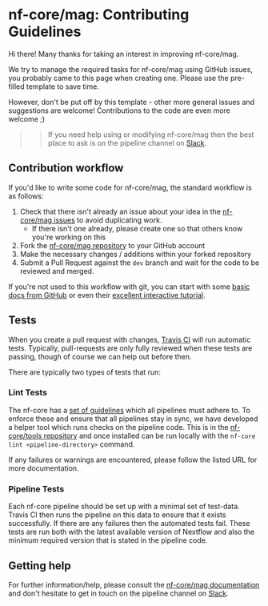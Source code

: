 # nf-core/mag: Contributing Guidelines

Hi there! Many thanks for taking an interest in improving nf-core/mag.

We try to manage the required tasks for nf-core/mag using GitHub issues, you probably came to this page when creating one. Please use the pre-filled template to save time.

However, don't be put off by this template - other more general issues and suggestions are welcome! Contributions to the code are even more welcome ;)

> > If you need help using or modifying nf-core/mag then the best place to ask is on the pipeline channel on [Slack](https://nf-co.re/join/slack).



## Contribution workflow
If you'd like to write some code for nf-core/mag, the standard workflow
is as follows:

1. Check that there isn't already an issue about your idea in the
   [nf-core/mag issues](https://github.com/nf-core/mag/issues) to avoid
   duplicating work.
    * If there isn't one already, please create one so that others know you're working on this
2. Fork the [nf-core/mag repository](https://github.com/nf-core/mag) to your GitHub account
3. Make the necessary changes / additions within your forked repository
4. Submit a Pull Request against the `dev` branch and wait for the code to be reviewed and merged.

If you're not used to this workflow with git, you can start with some [basic docs from GitHub](https://help.github.com/articles/fork-a-repo/) or even their [excellent interactive tutorial](https://try.github.io/).


## Tests
When you create a pull request with changes, [Travis CI](https://travis-ci.org/) will run automatic tests.
Typically, pull-requests are only fully reviewed when these tests are passing, though of course we can help out before then.

There are typically two types of tests that run:

### Lint Tests
The nf-core has a [set of guidelines](http://nf-co.re/guidelines) which all pipelines must adhere to.
To enforce these and ensure that all pipelines stay in sync, we have developed a helper tool which runs checks on the pipeline code. This is in the [nf-core/tools repository](https://github.com/nf-core/tools) and once installed can be run locally with the `nf-core lint <pipeline-directory>` command.

If any failures or warnings are encountered, please follow the listed URL for more documentation.

### Pipeline Tests
Each nf-core pipeline should be set up with a minimal set of test-data.
Travis CI then runs the pipeline on this data to ensure that it exists successfully.
If there are any failures then the automated tests fail.
These tests are run both with the latest available version of Nextflow and also the minimum required version that is stated in the pipeline code.

## Getting help
For further information/help, please consult the [nf-core/mag documentation](https://github.com/nf-core/mag#documentation) and don't hesitate to get in touch on the pipeline channel on [Slack](https://nfcore.slack.com/channels/mag).
